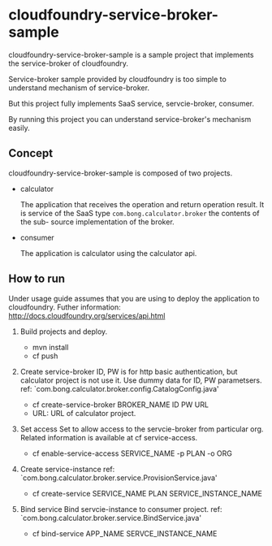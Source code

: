 # cloudfoundry-service-broker-sample
cloudfoundry-service-broker-sample is a sample project that implements the service-broker of cloudfoundry.

Service-broker sample provided by cloudfoundry is too simple to understand mechanism of service-broker.

But this project fully implements SaaS service, servcie-broker, consumer.

By running this project you can understand service-broker's mechanism easily.

## Concept
cloudfoundry-service-broker-sample is composed of two projects.

- calculator

	The application that receives the operation and return operation result. It is service of the SaaS type
	`com.bong.calculator.broker` the contents of the sub- source implementation of the broker.

- consumer

	The application is calculator using the calculator api.

## How to run
Under usage guide assumes that you are using to deploy the application to cloudfoundry.
Futher information: http://docs.cloudfoundry.org/services/api.html

1. Build projects and deploy.

	- mvn install
	- cf push

2. Create service-broker
ID, PW is for http basic authentication, but calculator project is not use it.
Use dummy data for ID, PW parametsers. 
ref: `com.bong.calculator.broker.config.CatalogConfig.java'

	- cf create-service-broker BROKER_NAME ID PW URL
	- URL: URL of calculator project.

3. Set access
Set to allow access to the servcie-broker from particular org.
Related information is available at cf service-access.

	- cf enable-service-access SERVICE_NAME -p PLAN -o ORG

4. Create service-instance
ref: `com.bong.calculator.broker.service.ProvisionService.java'

	- cf create-service SERVICE_NAME PLAN SERVICE_INSTANCE_NAME

5. Bind service
Bind servcie-instance to consumer project.
ref: `com.bong.calculator.broker.service.BindService.java'

	- cf bind-service APP_NAME SERVCE_INSTANCE_NAME